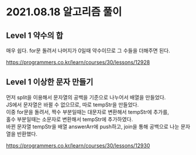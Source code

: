 # 2021.08.18 알고리즘 풀이

## Level 1 약수의 합

매우 쉽다. for문 돌려서 나머지가 0일때 약수이므로 그 수들을 더해주면 된다.

https://programmers.co.kr/learn/courses/30/lessons/12928

## Level 1 이상한 문자 만들기

먼저 split을 이용해서 문자열의 공백을 기준으로 나누어서 배열을 만들었다.\
JS에서 문자열은 바뀔 수 없으므로, 따로 tempStr을 만들었다.\
이중 for문을 돌려서, 짝수 부분일때는 대문자로 변환해서 tempStr에 추가를,\
홀수 부분일때는 소문자로 변환해서 tempStr에 추가하였다.\
바뀐 문자열 tempStr을 배열 answerArr에 push하고, join을 통해 공백으로 나눈 문자열을 반환했다.

https://programmers.co.kr/learn/courses/30/lessons/12930
